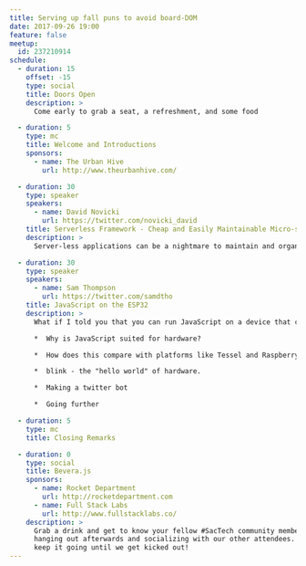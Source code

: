 ```yaml
---
title: Serving up fall puns to avoid board-DOM
date: 2017-09-26 19:00
feature: false
meetup:
  id: 237210914
schedule:
  - duration: 15
    offset: -15
    type: social
    title: Doors Open
    description: >
      Come early to grab a seat, a refreshment, and some food

  - duration: 5
    type: mc
    title: Welcome and Introductions
    sponsors:
      - name: The Urban Hive
        url: http://www.theurbanhive.com/

  - duration: 30
    type: speaker
    speakers:
      - name: David Novicki
        url: https://twitter.com/novicki_david
    title: Serverless Framework - Cheap and Easily Maintainable Micro-services on AWS
    description: >
      Server-less applications can be a nightmare to maintain and organize. Serverless framework does all the heavy lifting so that you can have a server-less micro-service up and running in less than 5 minutes. David Novicki will show you the ins and outs of this awesome tool and make the tricky parts of server-less architecture obsolete!

  - duration: 30
    type: speaker
    speakers:
      - name: Sam Thompson
        url: https://twitter.com/samdtho
    title: JavaScript on the ESP32
    description: >
      What if I told you that you can run JavaScript on a device that costs less than $15. We will explore the fantastic world of JavaScript on hardware using Espruino, an embedded javascript interpreter for microcontrollers.

      *  Why is JavaScript suited for hardware?

      *  How does this compare with platforms like Tessel and Raspberry Pi?

      *  blink - the "hello world" of hardware.

      *  Making a twitter bot

      *  Going further

  - duration: 5
    type: mc
    title: Closing Remarks

  - duration: 0
    type: social
    title: Bevera.js
    sponsors:
      - name: Rocket Department
        url: http://rocketdepartment.com
      - name: Full Stack Labs
        url: http://www.fullstacklabs.co/
    description: >
      Grab a drink and get to know your fellow #SacTech community members by
      hanging out afterwards and socializing with our other attendees. We'll
      keep it going until we get kicked out!
---
```

